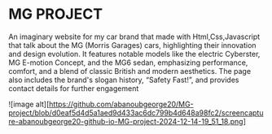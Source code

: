 # MG PROJECT

An imaginary website for my car brand that made with Html,Css,Javascript that talk about the MG (Morris Garages) cars, highlighting their innovation and design evolution. It features notable models like the electric Cyberster, MG E-motion Concept, and the MG6 sedan, emphasizing performance, comfort, and a blend of classic British and modern aesthetics. The page also includes the brand's slogan history, “Safety Fast!”, and provides contact details for further engagement

![image alt][https://github.com/abanoubgeorge20/MG-project/blob/d0eaf5d4d5a1aed9d433ac6dc799b4d648a98fc2/screencapture-abanoubgeorge20-github-io-MG-project-2024-12-14-19_51_18.png]
